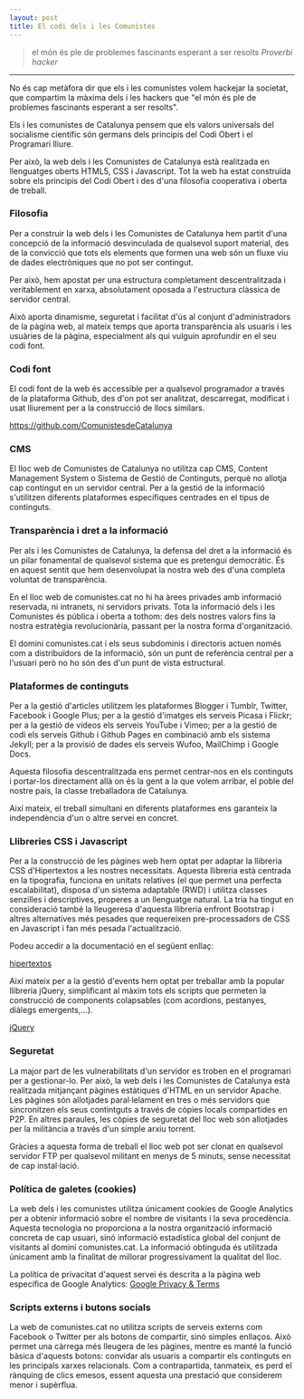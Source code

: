 ```yaml
---
layout: post
title: El codi dels i les Comunistes
---
```


<blockquote class="lines-quote">el món és ple de problemes fascinants esperant a ser resolts <cite>Proverbi hacker</cite></blockquote><hr>

No és cap metàfora dir que els i les comunistes volem hackejar la societat, que compartim la màxima dels i les hackers que "el món és ple de problemes fascinants esperant a ser resolts".

Els i les comunistes de Catalunya pensem que els valors universals del socialisme científic són germans dels principis del Codi Obert i el Programari lliure.

Per això, la web dels i les Comunistes de Catalunya està realitzada en llenguatges oberts HTML5, CSS i Javascript. Tot la web ha estat construïda sobre els principis del Codi Obert i des d'una filosofia cooperativa i oberta de treball.

### Filosofia

Per a construir la web dels i les Comunistes de Catalunya hem partit d'una concepció de la informació desvinculada de qualsevol suport material, des de la convicció que tots els elements que formen una web són un fluxe viu de dades electròniques que no pot ser contingut.

Per això, hem apostat per una estructura completament descentralitzada i veritablement en xarxa, absolutament oposada a l'estructura clàssica de servidor central.

Això aporta dinamisme, seguretat i facilitat d'ús al conjunt d'administradors de la pàgina web, al mateix temps que aporta transparència als usuaris i les usuàries de la pàgina, especialment als qui vulguin aprofundir en el seu codi font.

### Codi font

El codi font de la web és accessible per a qualsevol programador a través de la plataforma Github, des d'on pot ser analitzat, descarregat, modificat i usat lliurement per a la construcció de llocs similars.

<div class="button-centered"><a href="https://github.com/ComunistesdeCatalunya/comunistesdecatalunya.github.io" class="button flat red" title="Comunistes de Catalunya a Github">https://github.com/ComunistesdeCatalunya</a></div>

### CMS

El lloc web de Comunistes de Catalunya no utilitza cap CMS, Content Management System o Sistema de Gestió de Continguts, perquè no allotja cap contingut en un servidor central. Per a la gestió de la informació s'utilitzen diferents plataformes específiques centrades en el tipus de continguts.

### Transparència i dret a la informació

Per als i les Comunistes de Catalunya, la defensa del dret a la informació és un pilar fonamental de qualsevol sistema que es pretengui democràtic. És en aquest sentit que hem desenvolupat la nostra web des d'una completa voluntat de transparència.

En el lloc web de comunistes.cat no hi ha àrees privades amb informació reservada, ni intranets, ni servidors privats. Tota la informació dels i les Comunistes és pública i oberta a tothom: des dels nostres valors fins la nostra estratègia revolucionària, passant per la nostra forma d'organització.

El domini comunistes.cat i els seus subdominis i directoris actuen només com a distribuïdors de la informació, són un punt de referència central per a l'usuari però no ho són des d'un punt de vista estructural.

### Plataformes de continguts

Per a la gestió d'articles utilitzem les plataformes Blogger i Tumblr, Twitter, Facebook i Google Plus; per a la gestió d'imatges els serveis Picasa i Flickr; per a la gestió de vídeos els serveis YouTube i Vimeo; per a la gestió de codi els serveis Github i Github Pages en combinació amb els sistema Jekyll; per a la provisió de dades els serveis Wufoo, MailChimp i Google Docs.

Aquesta filosofia descentralitzada ens permet centrar-nos en els continguts i portar-los directament allà on és la gent a la que volem arribar, el poble del nostre país, la classe treballadora de Catalunya.

Així mateix, el treball simultani en diferents plataformes ens garanteix la independència d'un o altre servei en concret. 

### Llibreries CSS i Javascript

Per a la construcció de les pàgines web hem optat per adaptar la llibreria CSS d'Hipertextos a les nostres necessitats. Aquesta llibreria està centrada en la tipografia, funciona en unitats relatives (el que permet una perfecta escalabilitat), disposa d'un sistema adaptable (RWD) i utilitza classes senzilles i descriptives, properes a un llenguatge natural. La tria ha tingut en consideració també la lleugeresa d'aquesta llibreria enfront Bootstrap i altres alternatives més pesades que requereixen pre-processadors de CSS en Javascript i fan més pesada l'actualització. 

Podeu accedir a la documentació en el següent enllaç:

<div class="button-centered"><a href="https://github.com/hipertextos/hipertextosfw-v0.8" class="button flat asphalt" title="Hipertextos Framework a Github">hipertextos</a></div>

Així mateix per a la gestió d'events hem optat per treballar amb la popular llibreria jQuery, simplificant al màxim tots els scripts que permeten la construcció de components colapsables (com acordions, pestanyes, diàlegs emergents,...).

<div class="button-centered"><a href="https://github.com/jquery/jquery" class="button flat asphalt" title="jQuery a Github">jQuery</a></div>

### Seguretat

La major part de les vulnerabilitats d'un servidor es troben en el programari per a gestionar-lo. Per això, la web dels i les Comunistes de Catalunya està realitzada mitjançant pàgines estàtiques d'HTML en un servidor Apache. Les pàgines són allotjades paral·lelament en tres o més servidors que sincronitzen els seus contintguts a través de còpies locals compartides en P2P. En altres paraules, les còpies de seguretat del lloc web són allotjades per la militància a través d'un simple arxiu torrent.

Gràcies a aquesta forma de treball el lloc web pot ser clonat en qualsevol servidor FTP per qualsevol militant en menys de 5 minuts, sense necessitat de cap instal·lació.

### Política de galetes (cookies)

<p>La web dels i les comunistes utilitza únicament cookies de Google Analytics per a obtenir informació sobre el nombre de visitants i la seva procedència. Aquesta tecnologia no proporciona a la nostra organització informació concreta de cap usuari, sinó informació estadística global del conjunt de visitants al domini comunistes.cat. La informació obtinguda és utilitzada únicament amb la finalitat de millorar progressivament la qualitat del lloc.</p>
<p>La política de privacitat d'aquest servei és descrita a la pàgina web específica de Google Analytics: <a href="http://www.google.com/policies/privacy/" title="Google Privacy & Terms">Google Privacy & Terms</a></p>

### Scripts externs i butons socials

La web de comunistes.cat no utilitza scripts de serveis externs com Facebook o Twitter per als botons de compartir, sinó simples enllaços. Això permet una càrrega més lleugera de les pàgines, mentre es manté la funció bàsica d'aquests botons: convidar als usuaris a compartir els continguts en les principals xarxes relacionals. Com a contrapartida, tanmateix, es perd el rànquing de clics emesos, essent aquesta una prestació que considerem menor i supèrflua.
